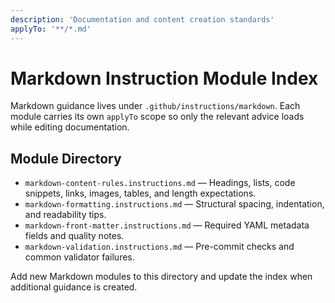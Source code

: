```yaml
---
description: 'Documentation and content creation standards'
applyTo: '**/*.md'
---
```


# Markdown Instruction Module Index

Markdown guidance lives under `.github/instructions/markdown`. Each module carries its own `applyTo` scope so only the relevant advice loads while editing documentation.

## Module Directory
- `markdown-content-rules.instructions.md` — Headings, lists, code snippets, links, images, tables, and length expectations.
- `markdown-formatting.instructions.md` — Structural spacing, indentation, and readability tips.
- `markdown-front-matter.instructions.md` — Required YAML metadata fields and quality notes.
- `markdown-validation.instructions.md` — Pre-commit checks and common validator failures.

Add new Markdown modules to this directory and update the index when additional guidance is created.

